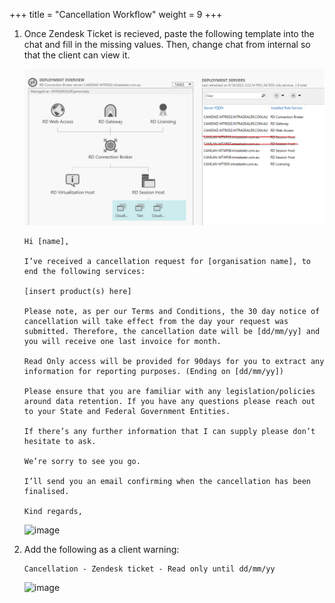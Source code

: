 +++
title = "Cancellation Workflow"
weight = 9
+++


1. Once Zendesk Ticket is recieved, paste the following template into the chat and fill in the missing values. Then, change chat from internal so that the client can view it.

    ![image](/static/images/1.png)
    ```
    Hi [name],

    I’ve received a cancellation request for [organisation name], to end the following services: 

    [insert product(s) here]

    Please note, as per our Terms and Conditions, the 30 day notice of cancellation will take effect from the day your request was submitted. Therefore, the cancellation date will be [dd/mm/yy] and you will receive one last invoice for month.

    Read Only access will be provided for 90days for you to extract any information for reporting purposes. (Ending on [dd/mm/yy])

    Please ensure that you are familiar with any legislation/policies around data retention. If you have any questions please reach out to your State and Federal Government Entities.

    If there’s any further information that I can supply please don’t hesitate to ask. 

    We’re sorry to see you go.

    I’ll send you an email confirming when the cancellation has been finalised.

    Kind regards,
    ```
    ![image](/1.png)

2. Add the following as a client warning:

    ```
    Cancellation - Zendesk ticket - Read only until dd/mm/yy
    ```

    ![image](/images/1.png)
    